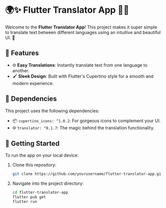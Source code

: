 # 🌍✨ Flutter Translator App 🚀💬

Welcome to the **Flutter Translator App**! This project makes it super simple to translate text between different languages using an intuitive and beautiful UI. 🌟

## 📱 Features

- 🌐 **Easy Translations**: Instantly translate text from one language to another.
- 🖌️ **Sleek Design**: Built with Flutter's Cupertino style for a smooth and modern experience.

## 🔧 Dependencies

This project uses the following dependencies:

- 📦 `cupertino_icons: ^1.0.2`: For gorgeous icons to complement your UI.
- 🌐 `translator: ^0.1.7`: The magic behind the translation functionality.

## 🚀 Getting Started

To run the app on your local device:

1. Clone this repository: 
   ```bash
   git clone https://github.com/yourusername/flutter-translator-app.git
2. Navigate into the project directory:
   ```bash
   cd flutter-translator-app
   flutter pub get
   flutter run
   ```
